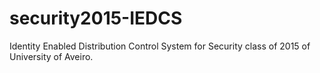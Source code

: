 # security2015-IEDCS
Identity Enabled Distribution Control System for Security class of 2015 of University of Aveiro.
